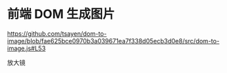 # 前端 DOM 生成图片

https://github.com/tsayen/dom-to-image/blob/fae625bce0970b3a039671ea7f338d05ecb3d0e8/src/dom-to-image.js#L53

放大镜
